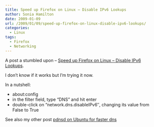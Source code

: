 ```yaml
---
title: Speed up Firefox on Linux – Disable IPv6 Lookups
author: Sonia Hamilton
date: 2009-01-09
url: /2009/01/09/speed-up-firefox-on-linux-disable-ipv6-lookups/
categories:
  - Linux
tags:
  - Firefox
  - Networking
---
```

A post a stumbled upon &#8211; [Speed up Firefox on Linux &#8211; Disable IPv6 Lookups][1].

<!--more-->

I don&#8217;t know if it works but I&#8217;m trying it now.

In a nutshell:

  * about:config
  * in the filter field, type “DNS” and hit enter
  * double-click on “network.dns.disableIPv6″, changing its value from False to True

See also my other post [pdnsd on Ubuntu for faster dns][2]

 [1]: http://rojs-techcorner.com/blog/2007/07/27/speed-up-firefox-on-linux-disable-ipv6-lookups/trackback/
 [2]: http://blog.snowfrog.net/2008/01/21/pdnsd-on-ubuntu-for-faster-dns/
